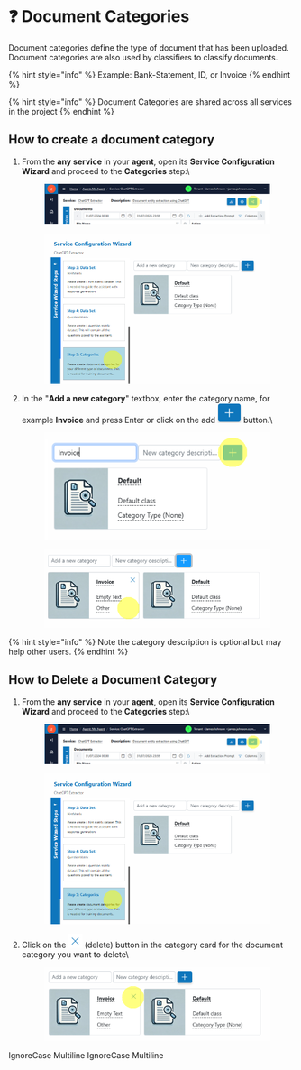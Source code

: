 # ❓ Document Categories

Document categories define the type of document that has been uploaded. Document categories are also used by classifiers to classify documents.

{% hint style="info" %}
Example: Bank-Statement, ID, or Invoice
{% endhint %}

{% hint style="info" %}
Document Categories are shared across all services in the project
{% endhint %}

## How to create a document category

1.  From the **any service** in your **agent**, open its **Service Configuration Wizard** and proceed to the **Categories** step:\


    <div align="left"><figure><img src="../assets/image%20%281%29%20%281%29%20%281%29%20%281%29%20%281%29%20%281%29.png" alt=""><figcaption></figcaption></figure></div>



    <figure><img src="../assets/image%20%282%29%20%281%29%20%281%29%20%281%29%20%281%29%20%281%29.png" alt=""><figcaption></figcaption></figure>
2.  In the "**Add a new category**" textbox, enter the category name, for example **Invoice** and press Enter or click on the add ![](../assets/image%20%284%29%20%281%29%20%281%29%20%281%29%20%281%29.png) button.\


    <div align="left"><figure><img src="../assets/image%20%286%29%20%281%29%20%281%29%20%281%29%20%281%29.png" alt=""><figcaption></figcaption></figure></div>



    <div align="left"><figure><img src="../assets/image%20%288%29%20%281%29%20%281%29%20%281%29%20%281%29.png" alt=""><figcaption></figcaption></figure></div>

{% hint style="info" %}
Note the category description is optional but may help other users.
{% endhint %}

## How to Delete a Document Category

1.  From the **any service** in your **agent**, open its **Service Configuration Wizard** and proceed to the **Categories** step:\


    <figure><img src="../assets/image%20%281%29%20%281%29%20%281%29%20%281%29%20%281%29%20%281%29.png" alt=""><figcaption></figcaption></figure>



    <figure><img src="../assets/image%20%282%29%20%281%29%20%281%29%20%281%29%20%281%29%20%281%29.png" alt=""><figcaption></figcaption></figure>
2.  Click on the ![](../assets/image%20%289%29%20%281%29%20%281%29%20%281%29%20%281%29.png) (delete) button in the category card for the document category you want to delete\


    <div align="left"><figure><img src="../assets/image%20%2810%29%20%281%29%20%281%29%20%281%29%20%281%29.png" alt=""><figcaption></figcaption></figure></div>

 IgnoreCase Multiline IgnoreCase Multiline

